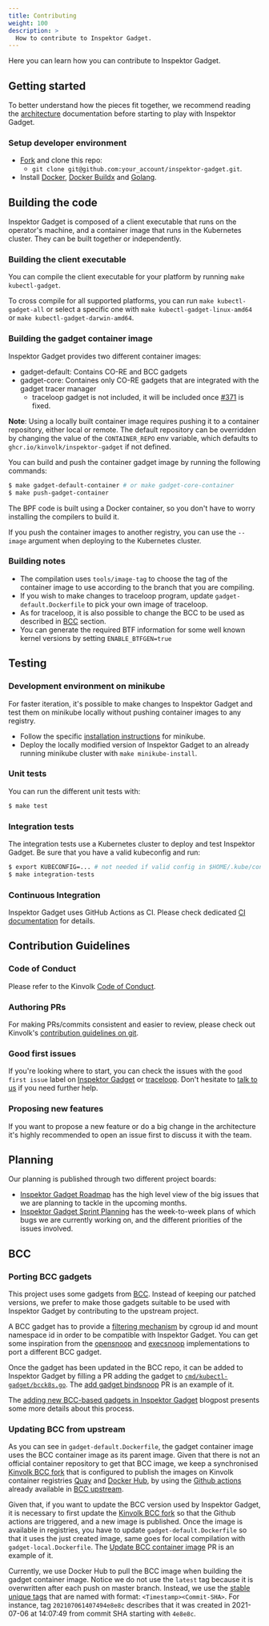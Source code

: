 ```yaml
---
title: Contributing
weight: 100
description: >
  How to contribute to Inspektor Gadget.
---
```


Here you can learn how you can contribute to Inspektor Gadget.

## Getting started

To better understand how the pieces fit together, we recommend reading the
[architecture](architecture.md) documentation before starting to play with
Inspektor Gadget.

### Setup developer environment

- [Fork](https://github.com/kinvolk/inspektor-gadget/fork) and clone this repo:
    - `git clone git@github.com:your_account/inspektor-gadget.git`.
- Install [Docker](https://docs.docker.com/get-docker/), [Docker Buildx](https://docs.docker.com/buildx/working-with-buildx) and [Golang](https://golang.org/doc/install).

## Building the code

Inspektor Gadget is composed of a client executable that runs on the
operator's machine, and a container image that runs in the Kubernetes
cluster. They can be built together or independently.

### Building the client executable

You can compile the client executable for your platform by running `make kubectl-gadget`.

To cross compile for all supported platforms, you can run `make
kubectl-gadget-all` or select a specific one with `make
kubectl-gadget-linux-amd64` or `make kubectl-gadget-darwin-amd64`.

### Building the gadget container image

Inspektor Gadget provides two different container images:
- gadget-default: Contains CO-RE and BCC gadgets
- gadget-core: Containes only CO-RE gadgets that are integrated with the gadget tracer manager
  * traceloop gadget is not included, it will be included once
    [#371](https://github.com/kinvolk/inspektor-gadget/issues/371) is
    fixed.

**Note**: Using a locally built container image requires pushing it to a container
repository, either local or remote. The default repository can be
overridden by changing the value of the `CONTAINER_REPO` env variable,
which defaults to `ghcr.io/kinvolk/inspektor-gadget` if not defined.

You can build and push the container gadget image by running the following commands:

```bash
$ make gadget-default-container # or make gadget-core-container
$ make push-gadget-container
```

The BPF code is built using a Docker container, so you don't have to worry
installing the compilers to build it.

If you push the container images to another registry, you can use the `--image`
argument when deploying to the Kubernetes cluster.

### Building notes

- The compilation uses `tools/image-tag` to choose the tag of the container
image to use according to the branch that you are compiling.
- If you wish to make changes to traceloop program, update
`gadget-default.Dockerfile` to pick your own image of traceloop.
- As for traceloop, it is also possible to change the BCC to be used as
described in [BCC](#Updating-BCC-from-upstream) section.
- You can generate the required BTF information for some well known
  kernel versions by setting `ENABLE_BTFGEN=true`

## Testing

### Development environment on minikube

For faster iteration, it's possible to make changes to Inspektor Gadget and
test them on minikube locally without pushing container images to any
registry.

* Follow the specific [installation instructions](install.md#minikube) for minikube.
* Deploy the locally modified version of Inspektor Gadget to an already
  running minikube cluster with `make minikube-install`.

### Unit tests

You can run the different unit tests with:

```bash
$ make test
```

### Integration tests

The integration tests use a Kubernetes cluster to deploy and test Inspektor Gadget.
Be sure that you have a valid kubeconfig and run:

```bash
$ export KUBECONFIG=... # not needed if valid config in $HOME/.kube/config
$ make integration-tests
```
### Continuous Integration

Inspektor Gadget uses GitHub Actions as CI. Please check dedicated [CI
documentation](ci.md) for details.

## Contribution Guidelines

### Code of Conduct

Please refer to the Kinvolk
[Code of Conduct](https://github.com/kinvolk/contribution/blob/master/CODE_OF_CONDUCT.md).

### Authoring PRs

For making PRs/commits consistent and easier to review, please check out
Kinvolk's [contribution guidelines on git](https://github.com/kinvolk/contribution/blob/master/topics/git.md).

### Good first issues

If you're looking where to start, you can check the issues with the
`good first issue` label on
[Inspektor Gadget](https://github.com/kinvolk/inspektor-gadget/issues?q=is%3Aissue+is%3Aopen+label%3A%22good+first+issue%22) or
[traceloop](https://github.com/kinvolk/traceloop/issues?q=is%3Aopen+is%3Aissue+label%3A%22good+first+issue%22).
Don't hesitate to
[talk to us](https://github.com/kinvolk/inspektor-gadget#discussions)
if you need further help.

### Proposing new features

If you want to propose a new feature or do a big change in the architecture
it's highly recommended to open an issue first to discuss it with the team.

## Planning

Our planning is published through two different project boards:

 * [Inspektor Gadget Roadmap](https://github.com/orgs/kinvolk/projects/22/views/1)
   has the high level view of the big issues that we are planning to tackle
   in the upcoming months.
 * [Inspektor Gadget Sprint Planning](https://github.com/orgs/kinvolk/projects/29/views/2)
   has the week-to-week plans of which bugs we are currently working on,
   and the different priorities of the issues involved.

## BCC

### Porting BCC gadgets

This project uses some gadgets from [BCC](https://github.com/iovisor/bcc/).
Instead of keeping our patched versions, we prefer to make those gadgets
suitable to be used with Inspektor Gadget by contributing to the upstream project.

A BCC gadget has to provide a
[filtering mechanism](https://github.com/iovisor/bcc/blob/master/docs/special_filtering.md)
by cgroup id and mount namespace id in order to be compatible with Inspektor Gadget.
You can get some inspiration from the
[opensnoop](https://github.com/iovisor/bcc/blob/8cd2717de91983aeeadefd0886031bd4d8e920ee/tools/opensnoop.py#L127) and
[execsnoop](https://github.com/iovisor/bcc/blob/8cd2717de91983aeeadefd0886031bd4d8e920ee/tools/execsnoop.py#L149)
implementations to port a different BCC gadget.

Once the gadget has been updated in the BCC repo, it can be added to Inspektor
Gadget by filling a PR adding the gadget to
[`cmd/kubectl-gadget/bcck8s.go`](https://github.com/kinvolk/inspektor-gadget/blob/0cf97d9ea6432f080eafa1a3280f3447085ea96a/cmd/kubectl-gadget/bcck8s.go#L26).
The [add gadget bindsnoop](https://github.com/kinvolk/inspektor-gadget/pull/35/files#diff-f616fa5f11da59a9ae7344d196bbf357R40-R43)
PR is an example of it.

The [adding new BCC-based gadgets in Inspektor Gadget](https://kinvolk.io/blog/2020/04/adding-new-bcc-based-gadgets-in-inspektor-gadget/)
blogpost presents some more details about this process.

### Updating BCC from upstream

As you can see in `gadget-default.Dockerfile`, the gadget container image
uses the BCC container image as its parent image.
Given that there is not an official container repository to get that BCC image,
we keep a synchronised [Kinvolk BCC fork](https://github.com/kinvolk/bcc)
that is configured to publish the images on Kinvolk container registries
[Quay](https://quay.io/repository/kinvolk/bcc) and
[Docker Hub](https://hub.docker.com/r/kinvolk/bcc/), by using the
[Github actions](https://github.com/iovisor/bcc/blob/master/.github/workflows/publish.yml)
already available in [BCC upstream](https://github.com/iovisor/bcc).

Given that, if you want to update the BCC version used by Inspektor Gadget,
it is necessary to first update the
[Kinvolk BCC fork](https://github.com/kinvolk/bcc)
so that the Github actions are triggered, and a new image is published.
Once the image is available in registries, you have to update
`gadget-default.Dockerfile` so that it uses the just created image, same goes for local
compilation with `gadget-local.Dockerfile`. The
[Update BCC container image](https://github.com/kinvolk/inspektor-gadget/pull/190)
PR is an example of it.

Currently, we use Docker Hub to pull the BCC image when building the gadget
container image. Notice we do not use the `latest` tag because it is overwritten
after each push on master branch. Instead, we use the
[stable unique tags](https://github.com/elgohr/Publish-Docker-Github-Action#snapshot)
that are named with format: `<Timestamp><Commit-SHA>`. For instance, tag
`202107061407494e8e8c` describes that it was created in 2021-07-06 at 14:07:49
from commit SHA starting with `4e8e8c`.

